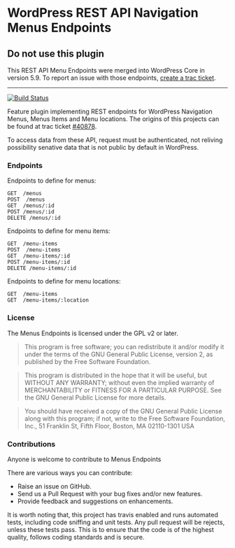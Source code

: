 # WordPress REST API Navigation Menus Endpoints

## Do not use this plugin

This REST API Menu Endpoints were merged into WordPress Core in version 5.9. To report an issue with those endpoints, [create a trac ticket](https://core.trac.wordpress.org/newticket?component=REST%20API).

---

[![Build Status](https://travis-ci.org/WP-API/menus-endpoints.svg?branch=master)](https://travis-ci.org/WP-API/menus-endpoints)

Feature plugin implementing REST endpoints for WordPress Navigation Menus, Menus Items and Menu locations. 
The origins of this projects can be found at trac ticket [#40878](https://core.trac.wordpress.org/ticket/40878).

To access data from these API, request must be authenticated, not reliving possibility senative data that is not public by default in WordPress.  

### Endpoints

Endpoints to define for menus:

```
GET  /menus
POST  /menus
GET  /menus/:id
POST /menus/:id
DELETE /menus/:id
```

Endpoints to define for menu items:

```
GET  /menu-items
POST  /menu-items
GET  /menu-items/:id
POST /menu-items/:id
DELETE /menu-items/:id
```


Endpoints to define for menu locations:

```
GET  /menu-items
GET  /menu-items/:location
```

### License

The Menus Endpoints is licensed under the GPL v2 or later.

> This program is free software; you can redistribute it and/or modify
it under the terms of the GNU General Public License, version 2, as
published by the Free Software Foundation.

> This program is distributed in the hope that it will be useful,
but WITHOUT ANY WARRANTY; without even the implied warranty of
MERCHANTABILITY or FITNESS FOR A PARTICULAR PURPOSE.  See the
GNU General Public License for more details.

> You should have received a copy of the GNU General Public License
along with this program; if not, write to the Free Software
Foundation, Inc., 51 Franklin St, Fifth Floor, Boston, MA  02110-1301  USA


### Contributions

Anyone is welcome to contribute to Menus Endpoints

There are various ways you can contribute:

* Raise an issue on GitHub.
* Send us a Pull Request with your bug fixes and/or new features.
* Provide feedback and suggestions on enhancements.

It is worth noting that, this project has travis enabled and runs automated tests, including code sniffing and unit tests. Any pull request will be rejects, unless these tests pass. This is to ensure that the code is of the highest quality, follows coding standards and is secure.
